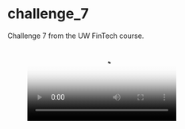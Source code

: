 # challenge_7
Challenge 7 from the UW FinTech course.





<figure class="video_container">
  <video controls="true" allowfullscreen="true" poster="C:/users/ajcth/documents/github/challenge_7/screen_capture.PNG">
    <source src="C:/users/ajcth/documents/github/challenge_7/screen_recording.mp4" type="video/mp4">
  </video>
</figure>

